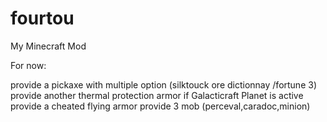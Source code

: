 # fourtou

My Minecraft Mod

For now:

provide a pickaxe with multiple option (silktouck ore dictionnay /fortune 3)
provide another thermal protection armor if Galacticraft Planet is active
provide a cheated flying armor
provide 3 mob (perceval,caradoc,minion)
